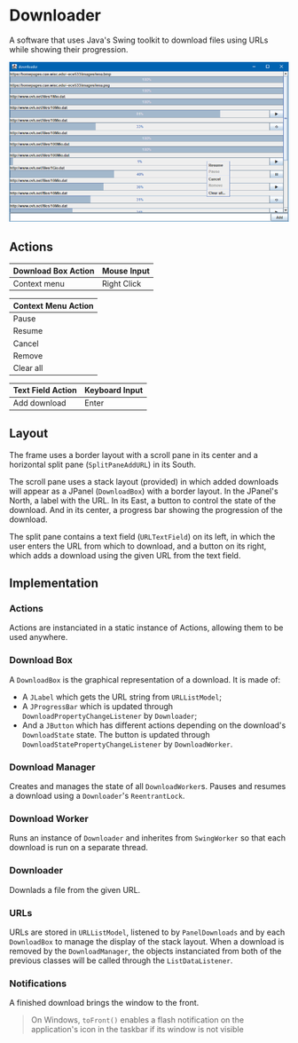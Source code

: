 # Downloader

A software that uses Java's Swing toolkit to download files using URLs while showing their progression.

![Screenshot](docs/images/downloader_lena_ovh_example.png)

## Actions

| Download Box Action | Mouse Input |
| ------------------- | ----------- |
| Context menu        | Right Click |

| Context Menu Action |
| ------------------- |
| Pause               |
| Resume              |
| Cancel              |
| Remove              |
| Clear all           |

| Text Field Action | Keyboard Input |
| ----------------- | -------------- |
| Add download      | Enter          |

## Layout

The frame uses a border layout with a scroll pane in its center and a horizontal split pane (`SplitPaneAddURL`) in its South.

The scroll pane uses a stack layout (provided) in which added downloads will appear as a JPanel (`DownloadBox`) with a border layout. In the JPanel's North, a label with the URL. In its East, a button to control the state of the download. And in its center, a progress bar showing the progression of the download.

The split pane contains a text field (`URLTextField`) on its left, in which the user enters the URL from which to download, and a button on its right, which adds a download using the given URL from the text field.

## Implementation

### Actions

Actions are instanciated in a static instance of Actions, allowing them to be used anywhere.

### Download Box

A `DownloadBox` is the graphical representation of a download. It is made of:

- A `JLabel` which gets the URL string from `URLListModel`;
- A `JProgressBar` which is updated through `DownloadPropertyChangeListener` by `Downloader`;
- And a `JButton` which has different actions depending on the download's `DownloadState` state. The button is updated through `DownloadStatePropertyChangeListener` by `DownloadWorker`.

### Download Manager

Creates and manages the state of all `DownloadWorker`s. Pauses and resumes a download using a `Downloader`'s `ReentrantLock`.

### Download Worker

Runs an instance of `Downloader` and inherites from `SwingWorker` so that each download is run on a separate thread.

### Downloader

Downlads a file from the given URL.

### URLs

URLs are stored in `URLListModel`, listened to by `PanelDownloads` and by each `DownloadBox` to manage the display of the stack layout. When a download is removed by the `DownloadManager`, the objects instanciated from both of the previous classes will be called through the `ListDataListener`.

### Notifications

A finished download brings the window to the front.
> On Windows, `toFront()` enables a flash notification on the application's icon in the taskbar if its window is not visible
